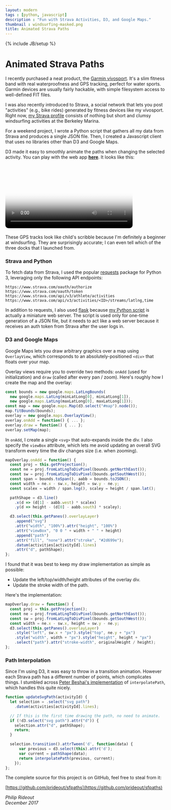 ```yaml
---
layout: modern
tags : [python, javascript]
description : "Fun with Strava Activities, D3, and Google Maps."
thumbnail : windsurfing-masked.png
title: Animated Strava Paths
---
```

{% include JB/setup %}

# Animated Strava Paths

I recently purchased a neat product, the [Garmin vívosport](https://buy.garmin.com/en-US/US/p/574602). It's a slim fitness band with real waterproofness and GPS tracking, perfect for water sports. Garmin devices are usually fairly hackable, with simple filesystem access to well-defined FIT files.

I was also recently introduced to Strava, a social network that lets you post "activities" (e.g., bike rides) generated by fitness devices like my vívosport. Right now, [my Strava profile](https://www.strava.com/athletes/25716643) consists of nothing but short and clumsy windsurfing activities at the Berkeley Marina.

For a weekend project, I wrote a Python script that gathers all my data from Strava and produces a single JSON file. Then, I created a Javascript client that uses no libraries other than D3 and Google Maps.

D3 made it easy to smoothly animate the paths when changing the selected activity. You can play with the web app **[here](http://github.prideout.net/sfpaths/)**. It looks like this:

<video poster="{{ ASSET_PATH }}/StravaPaths.png" style="border-radius:10px; margin-bottom: 5px" autoplay loop width="400" src="{{ ASSET_PATH }}/StravaPaths.mov"></video>

These GPS tracks look like child's scribble because I'm definitely a beginner at windsurfing.  They are surprisingly accurate; I can even tell which of the three docks that I launched from.

### Strava and Python

To fetch data from Strava, I used the popular [requests](http://docs.python-requests.org/en/master/) package for Python 3, leveraging only the following API endpoints:

```
https://www.strava.com/oauth/authorize
https://www.strava.com/oauth/token
https://www.strava.com/api/v3/athlete/activities
https://www.strava.com/api/v3/activities/<ID>/streams/latlng,time
```
In addition to requests, I also used [flask](http://flask.pocoo.org/) because [my Python script](https://github.com/prideout/sfpaths/blob/master/sfpaths.py) is actually a miniature web server. The script is used only for one-time generation of a JSON file, but it needs to act like a web server because it receives an auth token from Strava after the user logs in.

### D3 and Google Maps

Google Maps lets you draw arbitrary graphics over a map using `OverlayView`, which corresponds to an absolutely-positioned `<div>` that floats over your map.

Overlay views require you to override two methods: `onAdd` (used for initialization) and `draw` (called after every pan / zoom). Here's roughly how I create the map and the overlay:

```js
const bounds = new google.maps.LatLngBounds(
  new google.maps.LatLng(minLatLong[0], minLatLong[1]),
  new google.maps.LatLng(maxLatLong[0], maxLatLong[1]));
const map = new google.maps.Map(d3.select("#map").node());
map.fitBounds(bounds);
overlay = new google.maps.OverlayView();
overlay.onAdd = function() { ... };
overlay.draw = function() { ... };
overlay.setMap(map);
```

In `onAdd`, I create a single `<svg>` that auto-expands inside the div. I also specify the `viewBox` attribute, which lets me avoid updating an overall SVG transform every time the div changes size (i.e. when zooming).


```js
mapOverlay.onAdd = function() {
  const proj = this.getProjection();
  const ne = proj.fromLatLngToDivPixel(bounds.getNorthEast());
  const sw = proj.fromLatLngToDivPixel(bounds.getSouthWest());
  const span = bounds.toSpan(), aabb = bounds.toJSON();
  const width = ne.x - sw.x, height = sw.y - ne.y;
  const scalex = width / span.lng(), scaley = height / span.lat();

  pathShape = d3.line()
    .x(d => (d[1] - aabb.west) * scalex)
    .y(d => height - (d[0] - aabb.south) * scaley);

  d3.select(this.getPanes().overlayLayer)
    .append("svg")
    .attr("width", "100%").attr("height", "100%")
    .attr("viewBox", "0 0 " + width + " " + height)
    .append("path")
    .attr("fill", "none").attr("stroke", "#2d699e");
    .datum(activities[activityId].lines)
    .attr("d", pathShape);
};
```

I found that it was best to keep my draw implementation as simple as possible:
- Update the left/top/width/height attributes of the overlay div.
- Update the stroke width of the path.

Here's the implementation:

```js
mapOverlay.draw = function() {
  const proj = this.getProjection();
  const ne = proj.fromLatLngToDivPixel(bounds.getNorthEast());
  const sw = proj.fromLatLngToDivPixel(bounds.getSouthWest());
  const width = ne.x - sw.x, height = sw.y - ne.y;
  d3.select(this.getPanes().overlayLayer)
    .style("left", sw.x + "px").style("top", ne.y + "px")
    .style("width", width + "px").style("height", height + "px")
    .select("path").attr("stroke-width", originalHeight / height);
};
```

### Path Interpolation

Since I'm using D3, it was easy to throw in a transition animation. However each Strava path has a different number of points, which complicates things. I stumbled across [Peter Beshai's implementation](https://github.com/pbeshai/d3-interpolate-path) of `interpolatePath`, which handles this quite nicely.

```js
function updateSvgPath(activityId) {
  let selection = .select("svg path")
    .datum(activities[activityId].lines);

  // If this is the first time drawing the path, no need to animate.
  if (!d3.select("svg path").attr("d")) {
    selection.attr("d", pathShape);
    return;
  }

  selection.transition().attrTween('d', function(data) {
      var previous = d3.select(this).attr('d');
      var current = pathShape(data);
      return interpolatePath(previous, current);
    });
};
```

The complete source for this project is on GitHub, feel free to steal from it:

[https://github.com/prideout/sfpaths](https://github.com/prideout/sfpaths)



<i>
Philip Rideout
<br>
December 2017
</i>

